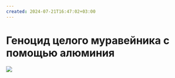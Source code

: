 ```yaml
---
created: 2024-07-21T16:47:02+03:00
---
```


# Геноцид целого муравейника с помощью алюминия

![](https://youtu.be/IGJ2jMZ-gaI?si=8mBeDo9ftpVNm4IM)